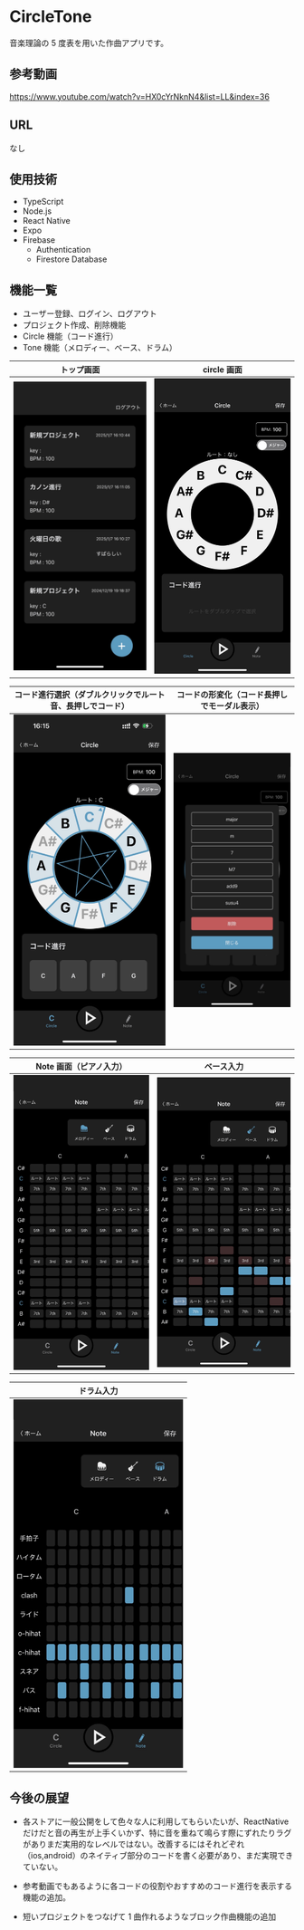 # CircleTone

音楽理論の 5 度表を用いた作曲アプリです。

## 参考動画

https://www.youtube.com/watch?v=HX0cYrNknN4&list=LL&index=36

## URL

なし

## 使用技術

- TypeScript
- Node.js
- React Native
- Expo
- Firebase
  - Authentication
  - Firestore Database

## 機能一覧

- ユーザー登録、ログイン、ログアウト
- プロジェクト作成、削除機能
- Circle 機能（コード進行）
- Tone 機能（メロディー、ベース、ドラム）

| トップ画面                                                | circle 画面                                                     |
| --------------------------------------------------------- | --------------------------------------------------------------- |
| <img src="/assets/images/top.jpg" alt="top" width="300"/> | <img src="/assets/images/circle.jpg" alt="circle" width="300"/> |

| コード進行選択（ダブルクリックでルート音、長押しでコード）    | コードの形変化（コード長押しでモーダル表示）                  |
| ------------------------------------------------------------- | ------------------------------------------------------------- |
| <img src="/assets/images/chord.jpg" alt="chord" width="300"/> | <img src="/assets/images/shape.jpg" alt="shape" width="300"/> |

| Note 画面（ピアノ入力）                                       | ベース入力                                                  |
| ------------------------------------------------------------- | ----------------------------------------------------------- |
| <img src="/assets/images/piano.jpg" alt="piano" width="300"/> | <img src="/assets/images/base.jpg" alt="base" width="300"/> |

| ドラム入力                                                  |
| ----------------------------------------------------------- |
| <img src="/assets/images/dram.jpg" alt="dram" width="300"/> |

## 今後の展望

- 各ストアに一般公開をして色々な人に利用してもらいたいが、ReactNative だけだと音の再生が上手くいかず、特に音を重ねて鳴らす際にずれたりラグがありまだ実用的なレベルではない。改善するにはそれどぞれ（ios,android）のネイティブ部分のコードを書く必要があり、まだ実現できていない。

- 参考動画でもあるように各コードの役割やおすすめのコード進行を表示する機能の追加。

- 短いプロジェクトをつなげて 1 曲作れるようなブロック作曲機能の追加
